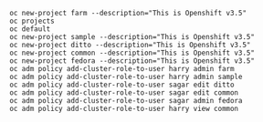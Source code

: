         oc new-project farm --description="This is Openshift v3.5"
        oc projects
        oc default
        oc new-project sample --description="This is Openshift v3.5"
        oc new-project ditto --description="This is Openshift v3.5"
        oc new-project common --description="This is Openshift v3.5"
        oc new-project fedora --description="This is Openshift v3.5"
        oc adm policy add-cluster-role-to-user harry admin farm
        oc adm policy add-cluster-role-to-user harry admin sample
        oc adm policy add-cluster-role-to-user sagar edit ditto
        oc adm policy add-cluster-role-to-user sagar edit common
        oc adm policy add-cluster-role-to-user sagar admin fedora
        oc adm policy add-cluster-role-to-user harry view common
